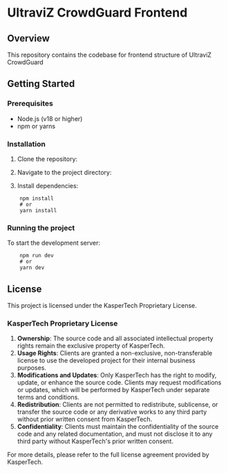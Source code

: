 # UltraviZ CrowdGuard Frontend


## Overview

This repository contains the codebase for frontend structure of UltraviZ CrowdGuard

## Getting Started

### Prerequisites

- Node.js (v18 or higher)
- npm or yarns

### Installation

1. Clone the repository:
   
2. Navigate to the project directory:
3. Install dependencies:

```
    npm install
    # or
    yarn install
```

### Running the project

To start the development server:

```
    npm run dev
    # or
    yarn dev
```
## License

This project is licensed under the KasperTech Proprietary License.

### KasperTech Proprietary License

1. **Ownership**: The source code and all associated intellectual property rights remain the exclusive property of KasperTech.
2. **Usage Rights**: Clients are granted a non-exclusive, non-transferable license to use the developed project for their internal business purposes.
3. **Modifications and Updates**: Only KasperTech has the right to modify, update, or enhance the source code. Clients may request modifications or updates, which will be performed by KasperTech under separate terms and conditions.
4. **Redistribution**: Clients are not permitted to redistribute, sublicense, or transfer the source code or any derivative works to any third party without prior written consent from KasperTech.
5. **Confidentiality**: Clients must maintain the confidentiality of the source code and any related documentation, and must not disclose it to any third party without KasperTech's prior written consent.

For more details, please refer to the full license agreement provided by KasperTech.
